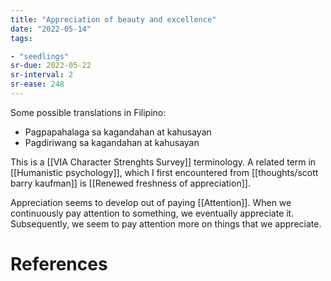 ```yaml
---
title: "Appreciation of beauty and excellence"
date: "2022-05-14"
tags:

- "seedlings"
sr-due: 2022-05-22
sr-interval: 2
sr-ease: 248
---
```


Some possible translations in Filipino:
- Pagpapahalaga sa kagandahan at kahusayan
- Pagdiriwang sa kagandahan at kahusayan

This is a [[VIA Character Strenghts Survey]] terminology. A related term in [[Humanistic psychology]], which I first encountered from [[thoughts/scott barry kaufman]] is [[Renewed freshness of appreciation]].

Appreciation seems to develop out of paying [[Attention]]. When we continuously pay attention to something, we eventually appreciate it. Subsequently, we seem to pay attention more on things that we appreciate.

# References
